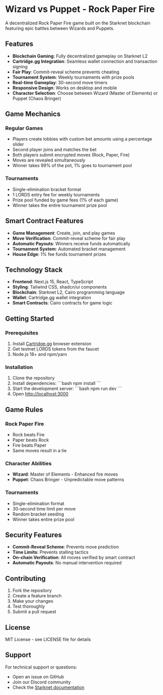# Wizard vs Puppet - Rock Paper Fire

A decentralized Rock Paper Fire game built on the Starknet blockchain featuring epic battles between Wizards and Puppets.

## Features

- **Blockchain Gaming**: Fully decentralized gameplay on Starknet L2
- **Cartridge.gg Integration**: Seamless wallet connection and transaction signing
- **Fair Play**: Commit-reveal scheme prevents cheating
- **Tournament System**: Weekly tournaments with prize pools
- **Real-time Gameplay**: 30-second move timers
- **Responsive Design**: Works on desktop and mobile
- **Character Selection**: Choose between Wizard (Master of Elements) or Puppet (Chaos Bringer)

## Game Mechanics

### Regular Games
- Players create lobbies with custom bet amounts using a percentage slider
- Second player joins and matches the bet
- Both players submit encrypted moves (Rock, Paper, Fire)
- Moves are revealed simultaneously
- Winner takes 99% of the pot, 1% goes to tournament pool

### Tournaments
- Single-elimination bracket format
- 1 LORDS entry fee for weekly tournaments
- Prize pool funded by game fees (1% of each game)
- Winner takes the entire tournament prize pool

## Smart Contract Features

- **Game Management**: Create, join, and play games
- **Move Verification**: Commit-reveal scheme for fair play
- **Automatic Payouts**: Winners receive funds automatically
- **Tournament System**: Automated bracket management
- **House Edge**: 1% fee funds tournament prizes

## Technology Stack

- **Frontend**: Next.js 15, React, TypeScript
- **Styling**: Tailwind CSS, shadcn/ui components
- **Blockchain**: Starknet L2, Cairo programming language
- **Wallet**: Cartridge.gg wallet integration
- **Smart Contracts**: Cairo contracts for game logic

## Getting Started

### Prerequisites

1. Install [Cartridge.gg](https://cartridge.gg) browser extension
2. Get testnet LORDS tokens from the faucet
3. Node.js 18+ and npm/yarn

### Installation

1. Clone the repository
2. Install dependencies:
   \`\`\`bash
   npm install
   \`\`\`
3. Start the development server:
   \`\`\`bash
   npm run dev
   \`\`\`
4. Open [http://localhost:3000](http://localhost:3000)

## Game Rules

### Rock Paper Fire
- Rock beats Fire
- Paper beats Rock
- Fire beats Paper
- Same moves result in a tie

### Character Abilities
- **Wizard**: Master of Elements - Enhanced fire moves
- **Puppet**: Chaos Bringer - Unpredictable move patterns

### Tournaments
- Single-elimination format
- 30-second time limit per move
- Random bracket seeding
- Winner takes entire prize pool

## Security Features

- **Commit-Reveal Scheme**: Prevents move prediction
- **Time Limits**: Prevents stalling tactics
- **On-chain Verification**: All moves verified by smart contract
- **Automatic Payouts**: No manual intervention required

## Contributing

1. Fork the repository
2. Create a feature branch
3. Make your changes
4. Test thoroughly
5. Submit a pull request

## License

MIT License - see LICENSE file for details

## Support

For technical support or questions:
- Open an issue on GitHub
- Join our Discord community
- Check the [Starknet documentation](https://docs.starknet.io)
